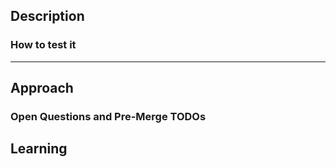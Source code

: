 ## Description
<!-- Describe the goal of the pull request in one or two sentences. -->

### How to test it
<!-- List the steps necessary to test the content of the PR. -->


---

<!--

Pull requests are a chance to teach and learn: share the knowledge. With PRs, we
keep track of the features' history of a code-base and – indirectly – we write
documentation.

It is fundamental to ensure new joiners of future endeavors can easily read
through our code choices.

So let's share our learnings.

-->


## Approach
<!-- How does this change address the problem? -->

### Open Questions and Pre-Merge TODOs
<!-- Optional - remove if not necessary

Provide a list of tasks/doubts to clarify if the pull request is still a _draft_ (a.k.a. not ready for review).

- [ ] Use GitHub checklists. When solved, check the box and explain the answer.
-->

## Learning
<!-- Optional - remove if not necessary

Describe the research stage.

Links to blog posts, patterns, libraries or add-ons used to solve this problem.

Try adding as reference in support of your learnings.
Use links and footnotes (https://github.blog/changelog/2021-09-30-footnotes-now-supported-in-markdown-fields/).
-->
